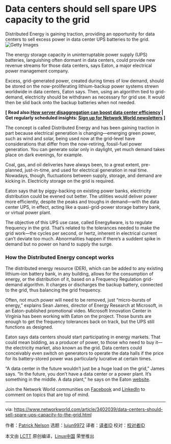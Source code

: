 [#]: collector: (lujun9972)
[#]: translator: ( )
[#]: reviewer: ( )
[#]: publisher: ( )
[#]: url: ( )
[#]: subject: (Data centers should sell spare UPS capacity to the grid)
[#]: via: (https://www.networkworld.com/article/3402039/data-centers-should-sell-spare-ups-capacity-to-the-grid.html)
[#]: author: (Patrick Nelson https://www.networkworld.com/author/Patrick-Nelson/)

Data centers should sell spare UPS capacity to the grid
======
Distributed Energy is gaining traction, providing an opportunity for data centers to sell excess power in data center UPS batteries to the grid.
![Getty Images][1]

The energy storage capacity in uninterruptable power supply (UPS) batteries, languishing often dormant in data centers, could provide new revenue streams for those data centers, says Eaton, a major electrical power management company.

Excess, grid-generated power, created during times of low demand, should be stored on the now-proliferating lithium-backup power systems strewn worldwide in data centers, Eaton says. Then, using an algorithm tied to grid-demand, electricity should be withdrawn as necessary for grid use. It would then be slid back onto the backup batteries when not needed.

**[ Read also:[How server disaggregation can boost data center efficiency][2] | Get regularly scheduled insights: [Sign up for Network World newsletters][3] ]**

The concept is called Distributed Energy and has been gaining traction in part because electrical generation is changing—emerging green power, such as wind and solar, being used now at the grid-level have considerations that differ from the now-retiring, fossil-fuel power generation. You can generate solar only in daylight, yet much demand takes place on dark evenings, for example.

Coal, gas, and oil deliveries have always been, to a great extent, pre-planned, just-in-time, and used for electrical generation in real time. Nowadays, though, fluctuations between supply, storage, and demand are kicking in. Electricity storage on the grid is required.

Eaton says that by piggy-backing on existing power banks, electricity distribution could be evened out better. The utilities would deliver power more efficiently, despite the peaks and troughs in demand—with the data center UPS, in effect, acting like a quasi-grid-power storage battery bank, or virtual power plant.

The objective of this UPS use case, called EnergyAware, is to regulate frequency in the grid. That’s related to the tolerances needed to make the grid work—the cycles per second, or hertz, inherent in electrical current can’t deviate too much. Abnormalities happen if there’s a suddent spike in demand but no power on hand to supply the surge.

### How the Distributed Energy concept works

The distributed energy resource (DER), which can be added to any existing lithium-ion battery bank, in any building, allows for the consumption of energy, or the distribution of it, based on a Frequency Regulation grid-demand algorithm. It charges or discharges the backup battery, connected to the grid, thus balancing the grid frequency.

Often, not much power will need to be removed, just “micro-bursts of energy,” explains Sean James, director of Energy Research at Microsoft, in an Eaton-published promotional video. Microsoft Innovation Center in Virginia has been working with Eaton on the project. Those bursts are enough to get the frequency tolerances back on track, but the UPS still functions as designed.

Eaton says data centers should start participating in energy markets. That could mean bidding, as a producer of power, to those who need to buy it—the electricity market, also known as the grid. Data centers could conceivably even switch on generators to operate the data halls if the price for its battery-stored power was particularly lucrative at certain times.

“A data center in the future wouldn’t just be a huge load on the grid,” James says. “In the future, you don’t have a data center or a power plant. It’s something in the middle. A data plant,” he says on the Eaton [website][4].

Join the Network World communities on [Facebook][5] and [LinkedIn][6] to comment on topics that are top of mind.

--------------------------------------------------------------------------------

via: https://www.networkworld.com/article/3402039/data-centers-should-sell-spare-ups-capacity-to-the-grid.html

作者：[Patrick Nelson][a]
选题：[lujun9972][b]
译者：[译者ID](https://github.com/译者ID)
校对：[校对者ID](https://github.com/校对者ID)

本文由 [LCTT](https://github.com/LCTT/TranslateProject) 原创编译，[Linux中国](https://linux.cn/) 荣誉推出

[a]: https://www.networkworld.com/author/Patrick-Nelson/
[b]: https://github.com/lujun9972
[1]: https://images.idgesg.net/images/article/2018/10/business_continuity_server-100777720-large.jpg
[2]: https://www.networkworld.com/article/3266624/how-server-disaggregation-could-make-cloud-datacenters-more-efficient.html
[3]: https://www.networkworld.com/newsletters/signup.html
[4]: https://www.eaton.com/us/en-us/products/backup-power-ups-surge-it-power-distribution/backup-power-ups/dual-purpose-ups-technology.html
[5]: https://www.facebook.com/NetworkWorld/
[6]: https://www.linkedin.com/company/network-world
